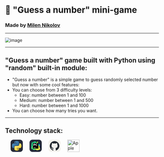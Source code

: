 # 👀 "Guess a number" mini-game
### Made by [Milen Nikolov](https://www.linkedin.com/in/milen-nikolov-62455034b/)
---
![image](https://github.com/user-attachments/assets/e4f7ff3f-d427-4f04-8428-601fe11b3d68)


---
## "Guess a number" game built with Python using "random" built-in module:

- "Guess a number" is a simple game to guess randomly selected number but now with some cool features:
- You can choose from 3 difficulty levels:
  - Easy: number between 1 and 100
  - Medium: number between 1 and 500
  - Hard: number between 1 and 1000
- You can choose how many tries you want.

---
## Technology stack:
<p align="left">
  &emsp;
    <a href="#"><img alt="Python" src="https://github.com/tandpfun/skill-icons/blob/main/icons/Python-Dark.svg" width="40" height ="40"></a>
  &emsp;
    <a href="#"><img src="https://github.com/tandpfun/skill-icons/blob/main/icons/PyCharm-Dark.svg" width="40" height="40" /></a>
  &emsp;
    <a href="#"><img alt="GitHub" src="https://github.com/tandpfun/skill-icons/blob/main/icons/Github-Light.svg" title="GitHub" **alt="GitHub" width="40" height="40" ></a>
  &emsp;
    <a href="#"><img src="https://github.com/tandpfun/skill-icons/blob/main/icons/Apple-Light.svg" title="Apple" **alt="Apple" width="40" height="40" /></a>
</p>

